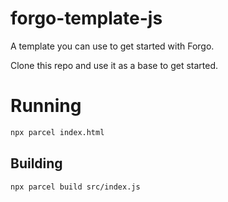 # forgo-template-js

A template you can use to get started with Forgo.

Clone this repo and use it as a base to get started.

# Running

```sh
npx parcel index.html
```

## Building

```sh
npx parcel build src/index.js
```
